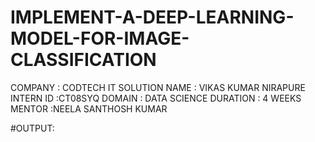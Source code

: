 # IMPLEMENT-A-DEEP-LEARNING-MODEL-FOR-IMAGE-CLASSIFICATION
COMPANY : CODTECH IT SOLUTION 
NAME : VIKAS KUMAR NIRAPURE
INTERN ID :CT08SYQ
DOMAIN : DATA SCIENCE
DURATION : 4 WEEKS 
MENTOR :NEELA SANTHOSH KUMAR 

#OUTPUT:
